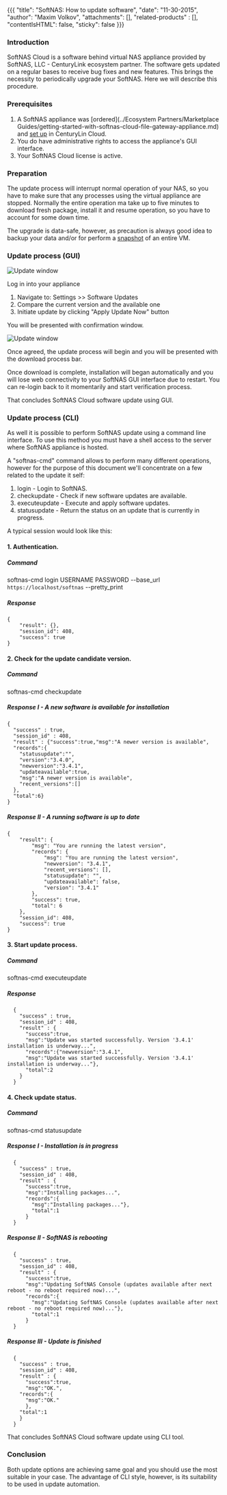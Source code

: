 {{{
  "title": "SoftNAS: How to update software",
  "date": "11-30-2015",
  "author": "Maxim Volkov",
  "attachments": [],
  "related-products" : [],
  "contentIsHTML": false,
  "sticky": false
}}}

### Introduction

SoftNAS Cloud is a software behind virtual NAS appliance provided by SoftNAS, LLC - CenturyLink ecosystem partner. The software gets updated on a regular bases to receive bug fixes and new features. This brings the necessity to periodically upgrade your SoftNAS. Here we will describe this procedure.

### Prerequisites

1. A SoftNAS appliance was [ordered](../Ecosystem Partners/Marketplace Guides/getting-started-with-softnas-cloud-file-gateway-appliance.md) and [set up](using-a-software-defined-virtual-nassan-on-centurylink-cloud.md) in CenturyLin Cloud.
2. You do have administrative rights to access the appliance's GUI interface.
3. Your SoftNAS Cloud license is active.

### Preparation

The update process will interrupt normal operation of your NAS, so you have to make sure that any processes using the virtual appliance are stopped. Normally the entire operation ma take up to five minutes to download fresh package, install it and resume operation, so you have to account for some down time.

The upgrade is data-safe, however, as precaution is always good idea to backup your data and/or for perform a [snapshot](creating-and-managing-server-snapshots.md) of an entire VM.

### Update process (GUI)

![Update window](../images/softnas-update-1.png)

Log in into your appliance

1. Navigate to: Settings >> Software Updates
2. Compare the current version and the available one
3. Initiate update by clicking "Apply Update Now" button

You will be presented with confirmation window.

![Update window](../images/softnas-update-2.png)

Once agreed, the update process will begin and you will be presented with the download process bar.

Once download is complete, installation will began automatically and you will lose web connectivity to your SoftNAS GUI interface due to restart. You can re-login back to it momentarily and start verification process.

That concludes SoftNAS Cloud software update using GUI.

### Update process (CLI)

As well it is possible to perform SoftNAS update using a command line interface. To use this method you must have a shell access to the server where SoftNAS appliance is hosted.

A "softnas-cmd" command allows to perform many different operations, however for the purpose of this document we'll concentrate on a few related to the update it self:

1. login - Login to SoftNAS.
2. checkupdate - Check if new software updates are available.
2. executeupdate - Execute and apply software updates.
3. statusupdate - Return the status on an update that is currently in progress.

A typical session would look like this:

#### 1. Authentication.

##### Command
softnas-cmd login USERNAME PASSWORD --base_url `https://localhost/softnas` --pretty_print

##### Response
    {
        "result": {},
        "session_id": 408,
        "success": true
    }

#### 2. Check for the update candidate version.
##### Command
softnas-cmd checkupdate

##### Response I - A new software is available for installation
    {
      "success" : true,
      "session_id" : 408,
      "result" : {"success":true,"msg":"A newer version is available",
      "records":{
        "statusupdate":"",
        "version":"3.4.0",
        "newversion":"3.4.1",
        "updateavailable":true,
        "msg":"A newer version is available",
        "recent_versions":[]
      },
      "total":6}
    }

##### Response II - A running software is up to date
    {
        "result": {
            "msg": "You are running the latest version",
            "records": {
                "msg": "You are running the latest version",
                "newversion": "3.4.1",
                "recent_versions": [],
                "statusupdate": "",
                "updateavailable": false,
                "version": "3.4.1"
            },
            "success": true,
            "total": 6
        },
        "session_id": 408,
        "success": true
    }


#### 3. Start update process.
##### Command
softnas-cmd executeupdate

##### Response
      {
        "success" : true,
        "session_id" : 408,
        "result" : {
          "success":true,
          "msg":"Update was started successfully. Version '3.4.1' installation is underway...",
          "records":{"newversion":"3.4.1",
          "msg":"Update was started successfully. Version '3.4.1' installation is underway..."},
          "total":2
        }
      }

#### 4. Check update status.

##### Command
softnas-cmd statusupdate
##### Response I - Installation is in progress
      {
        "success" : true,
        "session_id" : 408,
        "result" : {
          "success":true,
          "msg":"Installing packages...",
          "records":{
            "msg":"Installing packages..."},
            "total":1
          }
      }

##### Response II - SoftNAS is rebooting
      {
        "success" : true,
        "session_id" : 408,
        "result" : {
          "success":true,
          "msg":"Updating SoftNAS Console (updates available after next reboot - no reboot required now)...",
          "records":{
            "msg":"Updating SoftNAS Console (updates available after next reboot - no reboot required now)..."},
            "total":1
          }
      }

##### Response III - Update is finished
      {
        "success" : true,
        "session_id" : 408,
        "result" : {
          "success":true,
          "msg":"OK.",
        "records":{
          "msg":"OK."
          },
        "total":1
        }
      }

That concludes SoftNAS Cloud software update using CLI tool.

### Conclusion

Both update options are achieving same goal and you should use the most suitable in your case. The advantage of CLI style, however, is its suitability to be used in update automation.
